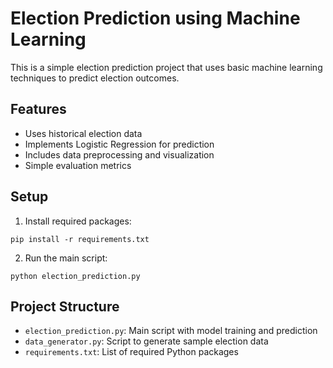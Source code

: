 # Election Prediction using Machine Learning

This is a simple election prediction project that uses basic machine learning techniques to predict election outcomes.

## Features
- Uses historical election data
- Implements Logistic Regression for prediction
- Includes data preprocessing and visualization
- Simple evaluation metrics

## Setup
1. Install required packages:
```
pip install -r requirements.txt
```

2. Run the main script:
```
python election_prediction.py
```

## Project Structure
- `election_prediction.py`: Main script with model training and prediction
- `data_generator.py`: Script to generate sample election data
- `requirements.txt`: List of required Python packages
